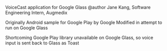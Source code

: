 VoiceCast application for Google Glass
@author Jane Kang, Software Engineering Intern, Augmedix

Originally Android sample for Google Play by Google
Modified in attempt to run on Google Glass

Shortcoming
Google Play library unavailable on Google Glass, so voice input is sent back to Glass as Toast